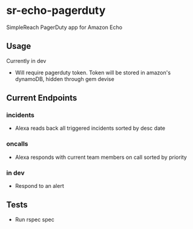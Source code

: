 # sr-echo-pagerduty
SimpleReach PagerDuty app for Amazon Echo

## Usage
Currently in dev
* Will require pagerduty token. Token will be stored in amazon's dynamoDB, hidden through gem devise

## Current Endpoints
### incidents
* Alexa reads back all triggered incidents sorted by desc date
### oncalls
* Alexa responds with current team members on call sorted by priority
### in dev
* Respond to an alert
  
## Tests
* Run rspec spec
